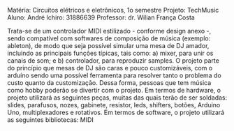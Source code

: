 ﻿Matéria: Circuitos elétricos e eletrônicos, 1o semestre
Projeto: TechMusic
Aluno: André Ichiro: 31886639
Professor: dr. Wilian França Costa

Trata-se de um controlador MIDI estilizado - conforme design anexo -, sendo compatível com softwares de composição de música (exemplo: ableton), de modo que seja possível simular uma mesa de DJ amador, incluindo as principais funções típicas, tais como: a) mixer, para unir os canais de som; e b) controlador, para reproduzir samples.
O projeto parte do princípio que mesas de DJ são caras e pouco customizáveis, com o arduíno sendo uma possível ferramenta para resolver tanto o problema do custo quanto da customização. Dessa forma, pessoas que tem música como hobby poderão se divertir com o projeto.
Em termos de hardware, o projeto utilizará as seguintes peças, muitas das quais terão de ser soldadas: slides, parafusos, nozes, gabinete, resistor, leds, shifters, botões, Arduino Uno, multiplexadores e rotativos.
Em termos de software, o projeto utilizará as seguintes bibliotecas: MIDI

  
